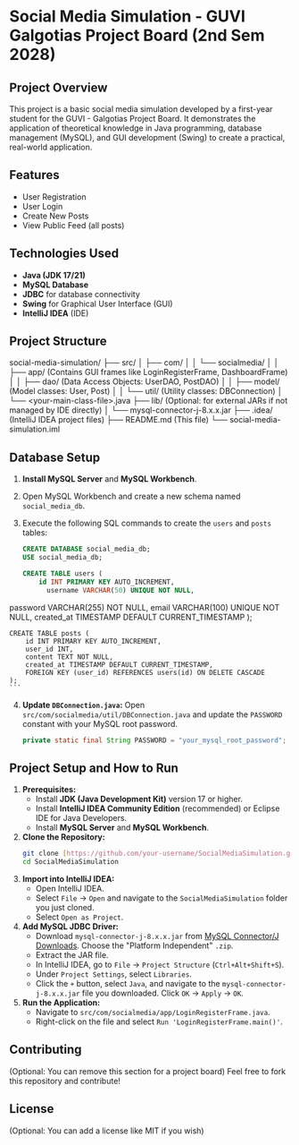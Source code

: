 # Social Media Simulation - GUVI Galgotias Project Board (2nd Sem 2028)

## Project Overview
This project is a basic social media simulation developed by a first-year student for the GUVI - Galgotias Project Board. It demonstrates the application of theoretical knowledge in Java programming, database management (MySQL), and GUI development (Swing) to create a practical, real-world application.

## Features
* User Registration
* User Login
* Create New Posts
* View Public Feed (all posts)

## Technologies Used
* **Java (JDK 17/21)**
* **MySQL Database**
* **JDBC** for database connectivity
* **Swing** for Graphical User Interface (GUI)
* **IntelliJ IDEA** (IDE)

## Project Structure
social-media-simulation/
├── src/
│   ├── com/
│   │   └── socialmedia/
│   │       ├── app/           (Contains GUI frames like LoginRegisterFrame, DashboardFrame)
│   │       ├── dao/           (Data Access Objects: UserDAO, PostDAO)
│   │       ├── model/         (Model classes: User, Post)
│   │       └── util/          (Utility classes: DBConnection)
│   └── &lt;your-main-class-file>.java
├── lib/                    (Optional: for external JARs if not managed by IDE directly)
│   └── mysql-connector-j-8.x.x.jar
├── .idea/                  (IntelliJ IDEA project files)
├── README.md               (This file)
└── social-media-simulation.iml


## Database Setup
1.  **Install MySQL Server** and **MySQL Workbench**.
2.  Open MySQL Workbench and create a new schema named `social_media_db`.
3.  Execute the following SQL commands to create the `users` and `posts` tables:

    ```sql
    CREATE DATABASE social_media_db;
    USE social_media_db;

    CREATE TABLE users (
        id INT PRIMARY KEY AUTO_INCREMENT,
          username VARCHAR(50) UNIQUE NOT NULL,
password VARCHAR(255) NOT NULL,
email VARCHAR(100) UNIQUE NOT NULL,
created_at TIMESTAMP DEFAULT CURRENT_TIMESTAMP
);

    CREATE TABLE posts (
        id INT PRIMARY KEY AUTO_INCREMENT,
        user_id INT,
        content TEXT NOT NULL,
        created_at TIMESTAMP DEFAULT CURRENT_TIMESTAMP,
        FOREIGN KEY (user_id) REFERENCES users(id) ON DELETE CASCADE
    );
    ```
4.  **Update `DBConnection.java`:**
    Open `src/com/socialmedia/util/DBConnection.java` and update the `PASSWORD` constant with your MySQL root password.

    ```java
    private static final String PASSWORD = "your_mysql_root_password"; // <--- UPDATE THIS
    ```

## Project Setup and How to Run
1.  **Prerequisites:**
    * Install **JDK (Java Development Kit)** version 17 or higher.
    * Install **IntelliJ IDEA Community Edition** (recommended) or Eclipse IDE for Java Developers.
    * Install **MySQL Server** and **MySQL Workbench**.
2.  **Clone the Repository:**
    ```bash
    git clone [https://github.com/your-username/SocialMediaSimulation.git](https://github.com/your-username/SocialMediaSimulation.git)
    cd SocialMediaSimulation
    ```
3.  **Import into IntelliJ IDEA:**
    * Open IntelliJ IDEA.
    * Select `File` -> `Open` and navigate to the `SocialMediaSimulation` folder you just cloned.
    * Select `Open as Project`.
4.  **Add MySQL JDBC Driver:**
    * Download `mysql-connector-j-8.x.x.jar` from [MySQL Connector/J Downloads](https://dev.mysql.com/downloads/connector/j/). Choose the "Platform Independent" `.zip`.
    * Extract the JAR file.
    * In IntelliJ IDEA, go to `File` -> `Project Structure` (`Ctrl+Alt+Shift+S`).
    * Under `Project Settings`, select `Libraries`.
    * Click the `+` button, select `Java`, and navigate to the `mysql-connector-j-8.x.x.jar` file you downloaded. Click `OK` -> `Apply` -> `OK`.
5.  **Run the Application:**
    * Navigate to `src/com/socialmedia/app/LoginRegisterFrame.java`.
    * Right-click on the file and select `Run 'LoginRegisterFrame.main()'`.

## Contributing
(Optional: You can remove this section for a project board)
Feel free to fork this repository and contribute!

## License
(Optional: You can add a license like MIT if you wish)
````

